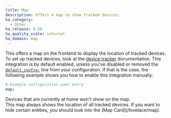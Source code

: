 ```yaml
---
title: Map
description: Offers a map to show tracked devices.
ha_category:
  - Other
ha_release: 0.56
ha_quality_scale: internal
ha_domain: map
---
```


This offers a map on the frontend to display the location of tracked devices. To set up tracked devices, look at the [device tracker](/integrations/device_tracker/) documentation. This integration is by default enabled, unless you've disabled or removed the [`default_config:`](https://www.home-assistant.io/integrations/default_config/) line from your configuration. If that is the case, the following example shows you how to enable this integration manually:

```yaml
# Example configuration.yaml entry
map:
```

<div class='note'>
Devices that are currently at home won't show on the map.
</div>

<div class='note'>
This map always shows the location of all tracked devices. If you want to hide certain entities, you should look into the [Map Card](/lovelace/map).
</div>
